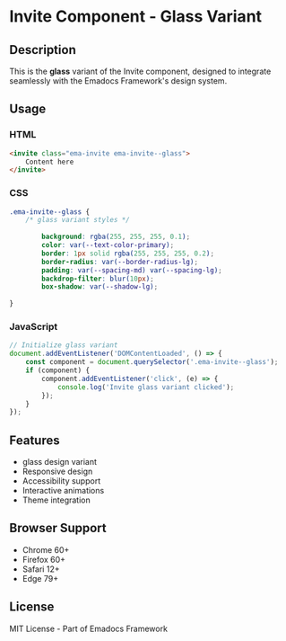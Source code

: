 # Invite Component - Glass Variant

## Description
This is the **glass** variant of the Invite component, designed to integrate seamlessly with the Emadocs Framework's design system.

## Usage

### HTML
```html
<invite class="ema-invite ema-invite--glass">
    Content here
</invite>
```

### CSS
```css
.ema-invite--glass {
    /* glass variant styles */
    
        background: rgba(255, 255, 255, 0.1);
        color: var(--text-color-primary);
        border: 1px solid rgba(255, 255, 255, 0.2);
        border-radius: var(--border-radius-lg);
        padding: var(--spacing-md) var(--spacing-lg);
        backdrop-filter: blur(10px);
        box-shadow: var(--shadow-lg);
    
}
```

### JavaScript
```javascript
// Initialize glass variant
document.addEventListener('DOMContentLoaded', () => {
    const component = document.querySelector('.ema-invite--glass');
    if (component) {
        component.addEventListener('click', (e) => {
            console.log('Invite glass variant clicked');
        });
    }
});
```

## Features
- glass design variant
- Responsive design
- Accessibility support
- Interactive animations
- Theme integration

## Browser Support
- Chrome 60+
- Firefox 60+
- Safari 12+
- Edge 79+

## License
MIT License - Part of Emadocs Framework
